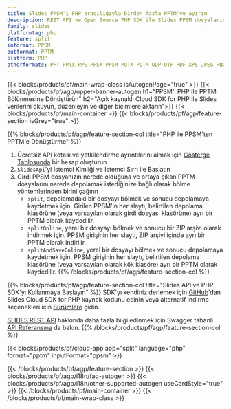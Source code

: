 ```yaml
---
title: Slides PPSM'i PHP aracılığıyla birden fazla PPTM'ye ayırın
description: REST API ve Open Source PHP SDK ile Slides PPSM dosyalarını PPTM slaytlarına ayırın
family: slides
platformtag: php
feature: split
informat: PPSM
outformat: PPTM
platform: PHP
otherformats: PPT PPTX PPS PPSX PPSM POTX POTM ODP OTP PDF XPS JPEG PNG BMP TIFF SVG HTML5 MD GIF XAML
---
```


{{< blocks/products/pf/main-wrap-class isAutogenPage="true" >}}
{{< blocks/products/pf/agp/upper-banner-autogen h1="PPSM'i PHP ile PPTM Bölünmesine Dönüştürün" h2="Açık kaynaklı Cloud SDK for PHP ile Slides verilerini okuyun, düzenleyin ve diğer biçimlere aktarın">}}
{{< blocks/products/pf/main-container >}}
{{< blocks/products/pf/agp/feature-section isGrey="true" >}}

{{% blocks/products/pf/agp/feature-section-col title="PHP ile PPSM'ten PPTM'e Dönüştürme" %}}
1. Ücretsiz API kotası ve yetkilendirme ayrıntılarını almak için <a href="https://dashboard.aspose.cloud/">Gösterge Tablosunda</a> bir hesap oluşturun
1. ```SlidesApi```'yi İstemci Kimliği ve İstemci Sırrı ile Başlatın
1. Girdi PPSM dosyanızın nerede olduğuna ve ortaya çıkan PPTM dosyalarını nerede depolamak istediğinize bağlı olarak bölme yöntemlerinden birini çağırın
    - ```split```, depolamadaki bir dosyayı bölmek ve sonucu depolamaya kaydetmek için. Girilen PPSM'in her slaytı, belirtilen depolama klasörüne (veya varsayılan olarak girdi dosyası klasörüne) ayrı bir PPTM olarak kaydedilir.
    - ```splitOnline```, yerel bir dosyayı bölmek ve sonucu bir ZIP arşivi olarak indirmek için. PPSM girişinin her slaytı, ZIP arşivi içinde ayrı bir PPTM olarak indirilir.
    - ```splitAndSaveOnline```, yerel bir dosyayı bölmek ve sonucu depolamaya kaydetmek için. PPSM girişinin her slaytı, belirtilen depolama klasörüne (veya varsayılan olarak kök klasöre) ayrı bir PPTM olarak kaydedilir.
{{% /blocks/products/pf/agp/feature-section-col %}}

{{% blocks/products/pf/agp/feature-section-col title="Slides API ve PHP SDK'yı Kullanmaya Başlayın" %}}
SDK'yı kendiniz derlemek için [GitHub](https://github.com/aspose-slides-cloud/aspose-slides-cloud-php)'dan Slides Cloud SDK for PHP kaynak kodunu edinin veya alternatif indirme seçenekleri için [Sürümlere](https://releases.aspose.cloud/) gidin.

[SLIDES REST API](https://products.aspose.cloud/slides/curl/) hakkında daha fazla bilgi edinmek için Swagger tabanlı [API Referansına](https://apireference.aspose.cloud/slides/) da bakın.
{{% /blocks/products/pf/agp/feature-section-col %}}

{{< blocks/products/pf/cloud-app app="split" language="php" format="pptm" inputFormat="ppsm" >}}

{{< /blocks/products/pf/agp/feature-section >}}
{{< blocks/products/pf/agp/i18n/faq-autogen >}}
{{< blocks/products/pf/agp/i18n/other-supported-autogen useCardStyle="true" >}}
{{< /blocks/products/pf/main-container >}}
{{< /blocks/products/pf/main-wrap-class >}}